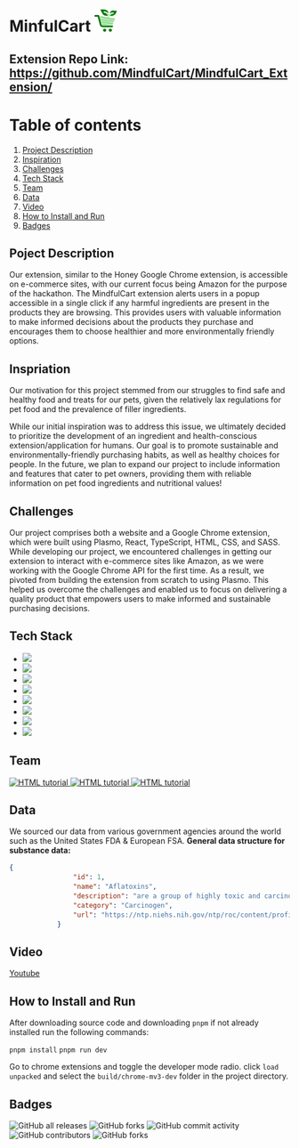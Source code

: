 # MinfulCart <img src="https://github.com/MindfulCart/MindfulCart_Extension/blob/main/assets/mindfulcart_small.png" alt="c" width="40" height="40"/>

## Extension Repo Link: https://github.com/MindfulCart/MindfulCart_Extension/

# Table of contents
1. [Project Description](#Description)
2. [Inspiration](#Inspiration)
3. [Challenges](#Challenges)
4. [Tech Stack](#Tech)
5. [Team](#team)
6. [Data](#data)
7. [Video](#Video)
8. [How to Install and Run](#install)
9. [Badges](#bandges)

## Poject Description <a name="Description"></a>
Our extension, similar to the Honey Google Chrome extension, is accessible on e-commerce sites, with our current focus being Amazon for the purpose of the hackathon. The MindfulCart extension alerts users in a popup accessible in a single click if any harmful ingredients are present in the products they are browsing. This provides users with valuable information to make informed decisions about the products they purchase and encourages them to choose healthier and more environmentally friendly options.

## Inspriation <a name="Inspiration"></a>

Our motivation for this project stemmed from our struggles to find safe and healthy food and treats for our pets, given the relatively lax regulations for pet food and the prevalence of filler ingredients. 

While our initial inspiration was to address this issue, we ultimately decided to prioritize the development of an ingredient and health-conscious extension/application for humans. Our goal is to promote sustainable and environmentally-friendly purchasing habits, as well as healthy choices for people. In the future, we plan to expand our project to include information and features that cater to pet owners, providing them with reliable information on pet food ingredients and nutritional values! 

## Challenges <a name="Challenges"></a>

Our project comprises both a website and a Google Chrome extension, which were built using Plasmo, React, TypeScript, HTML, CSS, and SASS. While developing our project, we encountered challenges in getting our extension to interact with e-commerce sites like Amazon, as we were working with the Google Chrome API for the first time. As a result, we pivoted from building the extension from scratch to using Plasmo. This helped us overcome the challenges and enabled us to focus on delivering a quality product that empowers users to make informed and sustainable purchasing decisions.

## Tech Stack <a name="Tech"></a>
- <img src="https://img.shields.io/badge/Google_chrome-4285F4?style=for-the-badge&logo=Google-chrome&logoColor=white" />
- <img src="https://img.shields.io/badge/React-20232A?style=for-the-badge&logo=react&logoColor=61DAFB" />
- <img src="https://img.shields.io/badge/TypeScript-007ACC?style=for-the-badge&logo=typescript&logoColor=white" />
- <img src="https://img.shields.io/badge/HTML5-E34F26?style=for-the-badge&logo=html5&logoColor=white" />
- <img src="https://img.shields.io/badge/Tailwind_CSS-38B2AC?style=for-the-badge&logo=tailwind-css&logoColor=white" />
- <img src="https://img.shields.io/badge/Sass-CC6699?style=for-the-badge&logo=sass&logoColor=white" />
- <img src="https://img.shields.io/badge/Vite-B73BFE?style=for-the-badge&logo=vite&logoColor=FFD62E" />
- <img src="https://img.shields.io/badge/Plasmo-Chrome%20API%20Framework-blue" />


## Team <a name="team"></a>
<a href="https://github.com/TibaAlanssari">
  <img src="https://avatars.githubusercontent.com/u/55297857?v=4" alt="HTML tutorial" style="width:42px;height:42px;">
</a> 
<a href="https://github.com/Commando-Brando">
  <img src="https://avatars.githubusercontent.com/u/60548867?v=4" alt="HTML tutorial" style="width:42px;height:42px;">
</a> 
<a href="https://github.com/ecalde">
  <img src="https://avatars.githubusercontent.com/u/80291680?v=4" alt="HTML tutorial" style="width:42px;height:42px;">
</a> 

## Data <a name="data"></a>
We sourced our data from various government agencies around the world such as the United States FDA & European FSA.
**General data structure for substance data:**

```json
{
                "id": 1,
                "name": "Aflatoxins",
                "description": "are a group of highly toxic and carcinogenic substances produced by certain species of Aspergillus fungi that commonly contaminate food crops such as peanuts, corn, and other grains. They are potent liver carcinogens and can cause DNA damage, oxidative stress, and immune suppression.",
                "category": "Carcinogen",
                "url": "https://ntp.niehs.nih.gov/ntp/roc/content/profiles/aflatoxins.pdf"
            }

```


## Video <a name="Video"></a>

[Youtube](https://youtu.be/QUo8-nDkUxY)

## How to Install and Run <a name="install"></a>
After downloading source code and downloading `pnpm` if not already installed run the following commands:

`pnpm install`
`pnpm run dev`

Go to chrome extensions and toggle the developer mode radio.
click `load unpacked` and select the `build/chrome-mv3-dev` folder in the project directory.

## Badges <a name="bandges"></a>
![GitHub all releases](https://img.shields.io/github/downloads/ecalde/Chrome_Extension/total?logo=GitHub&style=flat-square)
![GitHub forks](https://img.shields.io/github/forks/ecalde/Chrome_Extension?style=flat-square)
![GitHub commit activity](https://img.shields.io/github/commit-activity/w/ecalde/Chrome_Extension?style=flat-square)
![GitHub contributors](https://img.shields.io/github/contributors/ecalde/Chrome_Extension?style=flat-square)
![GitHub forks](https://img.shields.io/github/forks/ecalde/Chrome_Extension?style=flat-square)
